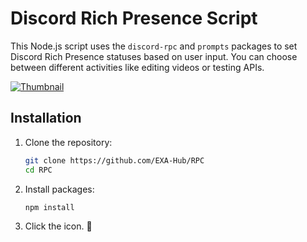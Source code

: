 # Discord Rich Presence Script

This Node.js script uses the `discord-rpc` and `prompts` packages to set Discord Rich Presence statuses based on user input. You can choose between different activities like editing videos or testing APIs.

[![Thumbnail](https://img.youtube.com/vi/16f5cSet98M/hqdefault.jpg)](https://www.youtube.com/shorts/16f5cSet98M)

## Installation

1. Clone the repository:

   ```bash
   git clone https://github.com/EXA-Hub/RPC
   cd RPC
   ```

2. Install packages:

   ```bash
   npm install
   ```

3. Click the icon. 🥳
